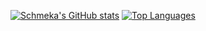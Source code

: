 [![Schmeka's GitHub stats](https://github-readme-stats.vercel.app/api?username=Schmeka&count_private=true&show_icons=true&theme=react)](https://github.com/ThePotatoPowers)
[![Top Languages](https://github-readme-stats.vercel.app/api/top-langs/?username=Schmeka318&theme=react)](https://github.com/ThePotatoPowers)
